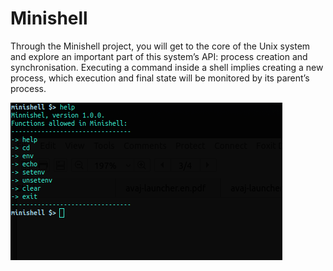 # Minishell

Through the Minishell project, you will get to the core of the Unix system and explore
an important part of this system’s API: process creation and synchronisation. Executing
a command inside a shell implies creating a new process, which execution and final state
will be monitored by its parent’s process.

![Screenshot](https://raw.githubusercontent.com/WilliamWTC/Minishell/master/screenshot.png)